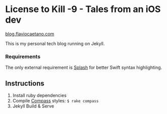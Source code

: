 License to Kill -9 - Tales from an iOS dev
===

[blog.flaviocaetano.com](https://blog.flaviocaetano.com)

This is my personal tech blog running on Jekyll.

### Requirements

The only external requirement is [Splash](https://github.com/JohnSundell/Splash) for better Swift syntax highlighting.

## Instructions

1. Install ruby dependencies
2. Compile [Compass](http://compass-style.org/) styles: `$ rake compass`
3. Jekyll Build & Serve